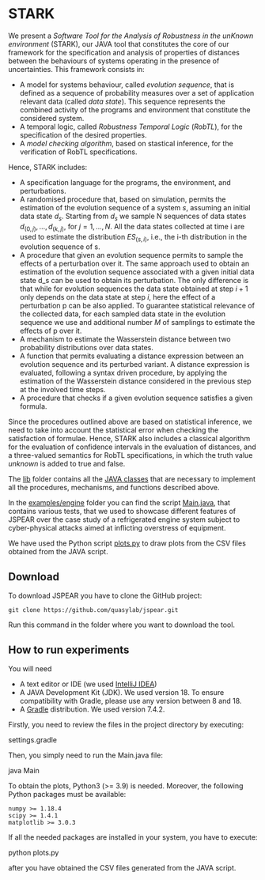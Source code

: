 # STARK

We present a *Software Tool for the Analysis of Robustness in the unKnown environment* (STARK), our JAVA tool that constitutes the core of our framework for the specification and analysis of properties of distances between the behaviours of systems operating in the presence of uncertainties.
This framework consists in:

  * A model for systems behaviour, called *evolution sequence*, that is defined as a sequence of probability measures over a set of application relevant data (called *data state*). This sequence represents the combined activity of the programs and environment that constitute the considered system.
  * A temporal logic, called *Robustness Temporal Logic* (*RobTL*), for the specification of the desired properties.
  * A *model checking algorithm*, based on stastical inference, for the verification of RobTL specifications.

Hence, STARK includes:

 * A specification language for the programs, the environment, and perturbations.
 * A randomised procedure that, based on simulation, permits the estimation of the evolution sequence of a system $s$, assuming an initial data state $d_s$. Starting from $d_s$ we sample N sequences of data states $d_(0,j),...,d_(k,j)$, for $j=1,...,N$. All the data states collected at time i are used to estimate the distribution $ES_(s,i)$, i.e., the i-th distribution in the evolution sequence of s.  
 * A procedure that given an evolution sequence permits to sample the effects of a perturbation over it. The same approach used to obtain an estimation of the evolution sequence associated with a given initial data state d_s can be used to obtain its perturbation. The only difference is that while for evolution sequences the data state obtained at step $i+1$ only depends on the data state at step $i$, here the effect of a perturbation p can be also applied. To guarantee statistical relevance of the collected data, for each sampled data state in the evolution sequence we use and additional number $M$ of samplings to estimate the effects of p over it.
 * A mechanism to estimate the Wasserstein distance between two probability distributions over data states.
 * A function that permits evaluating a distance expression between an evolution sequence and its perturbed variant. A distance expression is evaluated, following a syntax driven procedure, by applying the estimation of the Wasserstein distance considered in the previous step at the involved time steps. 
 * A procedure that checks if a given evolution sequence satisfies a given formula.

Since the procedures outlined above are based on statistical inference, we need to take into account the statistical error when checking the satisfaction of formulae.
Hence, STARK also includes a classical algorithm for the evaluation of confidence intervals in the evaluation of distances, and a three-valued semantics for RobTL specifications, in which the truth value *unknown* is added to true and false.

The [lib](./lib) folder contains all the [JAVA classes](./lib/src/main/java/it/unicam/quasylab/jspear/) that are necessary to implement all the procedures, mechanisms, and functions described above.

In the [examples/engine](./examples/engine) folder you can find the script [Main.java](./examples/engine/src/main/java/it/unicam/quasylab/jspear/examples/engine/Main.java), that contains various tests, that we used to showcase different features of JSPEAR over the case study of a refrigerated engine system subject to cyber-physical attacks aimed at inflicting overstress of equipment. 

We have used the Python script [plots.py](./plots.py) to draw plots from the CSV files obtained from the JAVA script.

## Download 

To download JSPEAR you have to clone the GitHub project:

```
git clone https://github.com/quasylab/jspear.git
```

Run this command in the folder where you want to download the tool.

## How to run experiments

You will need
* A text editor or IDE (we used [IntelliJ IDEA](https://www.jetbrains.com/idea/))
* A JAVA Development Kit (JDK). We used version 18. To ensure compatibility with Gradle, please use any version between 8 and 18.
* A [Gradle](https://docs.gradle.org/current/userguide/userguide.html) distribution. We used version 7.4.2.

Firstly, you need to review the files in the project directory by executing:

settings.gradle

Then, you simply need to run the Main.java file:

java Main

To obtain the plots, Python3 (>= 3.9) is needed. Moreover, the following Python packages must be available:

    numpy >= 1.18.4
    scipy >= 1.4.1
    matplotlib >= 3.0.3

If all the needed packages are installed in your system, you have to execute:

python plots.py

after you have obtained the CSV files generated from the JAVA script.
